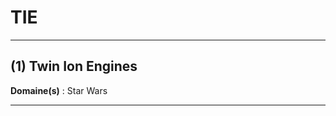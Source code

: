 # TIE

--------------------

## (1) Twin Ion Engines

**Domaine(s)** : Star Wars

--------------------
